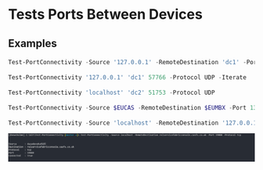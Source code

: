 # Tests Ports Between Devices

## Examples

```powershell
Test-PortConnectivity -Source '127.0.0.1' -RemoteDestination 'dc1' -Port 57766
```

```powershell
Test-PortConnectivity '127.0.0.1' 'dc1' 57766 -Protocol UDP -Iterate
```

```powershell
Test-PortConnectivity 'localhost' 'dc2' 51753 -Protocol UDP
```

```powershell
Test-PortConnectivity -Source $EUCAS -RemoteDestination $EUMBX -Port 135 -Iterate
```

```powershell
Test-PortConnectivity -Source 'localhost' -RemoteDestination '127.0.0.1' -Port 135 -Iterate -protocol TCP
```

![Result](Resources/Capture.PNG)